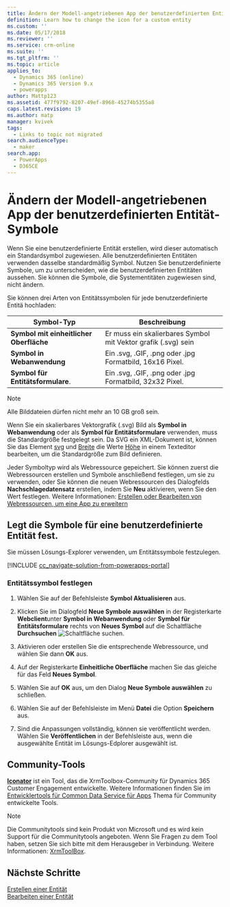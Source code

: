 ```yaml
---
title: Ändern der Modell-angetriebenen App der benutzerdefinierten Entität-Symbole in PowerApps | MicrosoftDocs
definition: Learn how to change the icon for a custom entity
ms.custom: ''
ms.date: 05/17/2018
ms.reviewer: ''
ms.service: crm-online
ms.suite: ''
ms.tgt_pltfrm: ''
ms.topic: article
applies_to:
  - Dynamics 365 (online)
  - Dynamics 365 Version 9.x
  - powerapps
author: Mattp123
ms.assetid: 477f9792-8207-49ef-8968-45274b5355a8
caps.latest.revision: 19
ms.author: matp
manager: kvivek
tags:
  - Links to topic not migrated
search.audienceType:
  - maker
search.app:
  - PowerApps
  - D365CE
---
```

# <a name="change-model-driven-app-custom-entity-icons"></a>Ändern der Modell-angetriebenen App der benutzerdefinierten Entität-Symbole 

Wenn Sie eine benutzerdefinierte Entität erstellen, wird dieser automatisch ein Standardsymbol zugewiesen. Alle benutzerdefinierten Entitäten verwenden dasselbe standardmäßig Symbol. Nutzen Sie benutzerdefinierte Symbole, um zu unterscheiden, wie die benutzerdefinierten Entitäten aussehen. Sie können die Symbole, die Systementitäten zugewiesen sind, nicht ändern.  
  
 Sie können drei Arten von Entitätssymbolen für jede benutzerdefinierte Entitä hochladen: 

|Symbol-Typ  |Beschreibung  |
|---------|---------|
|**Symbol mit einheitlicher Oberfläche**|Er muss ein skalierbares Symbol mit Vektor grafik (.svg) sein |
|**Symbol in Webanwendung**|Ein .svg, .GIF, .png oder .jpg Formatbild, 16x16 Pixel.|
|**Symbol für Entitätsformulare**.|Ein .svg, .GIF, .png oder .jpg Formatbild, 32x32 Pixel.|

> [!NOTE]
> Alle Bilddateien dürfen nicht mehr an 10 GB groß sein.
>
> Wenn Sie ein skalierbares Vektorgrafik (.svg) Bild als **Symbol in Webanwendung** oder als **Symbol für Entitätsformulare** verwenden, muss die Standardgröße festgelegt sein. Da SVG ein XML-Dokument ist, können Sie das Element [svg](https://developer.mozilla.org/docs/Web/SVG/Element/svg) und [Breite](https://developer.mozilla.org/docs/Web/SVG/Attribute/width) die Werte [Höhe](https://developer.mozilla.org/docs/Web/SVG/Attribute/height) in einem Texteditor bearbeiten, um die Standardgröße zum Bild definieren.

Jeder Symboltyp wird als Webressource gepeichert. Sie können zuerst die Webressourcen erstellen und Symbole anschließend festlegen, um sie zu verwenden, oder Sie können die neuen Webressourcen des Dialogfelds **Nachschlagedatensatz** erstellen, indem Sie **Neu** aktivieren, wenn Sie den Wert festlegen. Weitere Informationen: [Erstellen oder Bearbeiten von Webressourcen, um eine App zu erweitern](create-edit-web-resources.md)

## <a name="set-the-icons-for-a-custom-entity"></a>Legt die Symbole für eine benutzerdefinierte Entität fest.

Sie müssen Lösungs-Explorer verwenden, um Entitätssymbole festzulegen.

[!INCLUDE [cc_navigate-solution-from-powerapps-portal](../../includes/cc_navigate-solution-from-powerapps-portal.md)]

### <a name="set-entity-icons"></a>Entitätssymbol festlegen

1. Wählen Sie auf der Befehlsleiste **Symbol Aktualisieren** aus.  
  
2. Klicken Sie im Dialogfeld **Neue Symbole auswählen** in der Registerkarte **Webclient**unter **Symbol in Webanwendung** oder **Symbol für Entitätsformulare** rechts von **Neues Symbol** auf die Schaltfläche **Durchsuchen** ![Schaltfläche suchen](media/lookup-button-4.gif).
3. Aktivieren oder erstellen Sie die entsprechende Webressource, und wählen Sie dann **OK** aus. 
4. Auf der Registerkarte **Einheitliche Oberfläche** machen Sie das gleiche für das Feld **Neues Symbol**.
5. Wählen Sie auf **OK** aus, um den Dialog **Neue Symbole auswählen** zu schließen.
6. Wählen Sie auf der Befehlsleiste im Menü **Datei** die Option **Speichern** aus.  
7. Sind die Anpassungen vollständig, können sie veröffentlicht werden. Wählen Sie **Veröffentlichen** in der Befehlsleiste aus, wenn die ausgewählte Entität im Lösungs-Edplorer ausgewählt ist.
  
## <a name="community-tools"></a>Community-Tools

**[Iconator](https://www.xrmtoolbox.com/plugins/MscrmTools.Iconator/)** ist ein Tool, das die XrmToolbox-Community für Dynamics 365 Customer Engagement entwickelte. Weitere Informationen finden Sie im [Entwicklertools für Common Data Service für Apps](https://docs.microsoft.com/dynamics365/customer-engagement/developer/developer-tools) Thema für Community entwickelte Tools.

> [!NOTE]
> Die Communitytools sind kein Produkt von Microsoft und es wird kein Support für die Communitytools angeboten. Wenn Sie Fragen zu dem Tool haben, setzen Sie sich bitte mit dem Herausgeber in Verbindung. Weitere Informationen: [XrmToolBox](https://www.xrmtoolbox.com).

## <a name="next-steps"></a>Nächste Schritte  
[Erstellen einer Entität](../common-data-service/create-edit-entities.md)<br />
[Bearbeiten einer Entität](../common-data-service/edit-entities.md)

